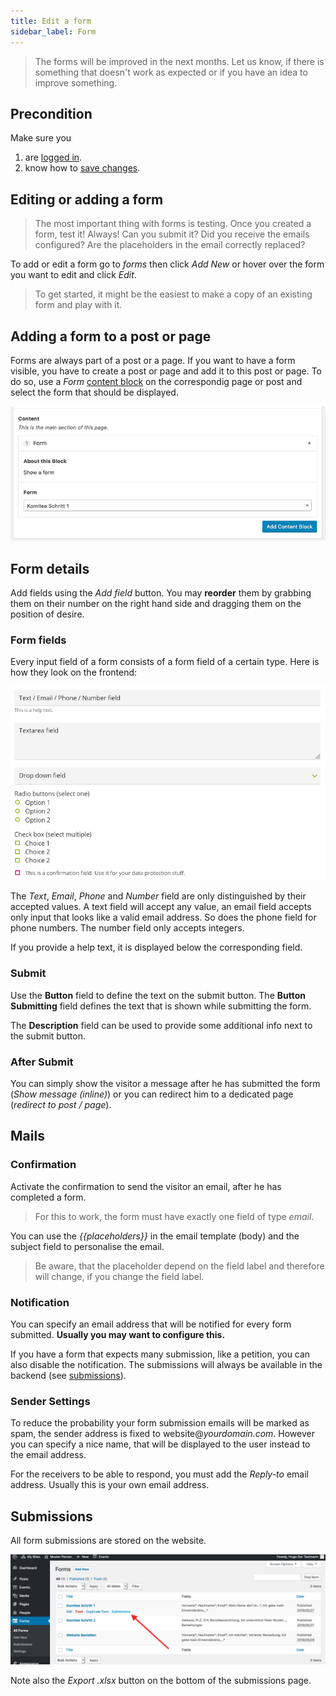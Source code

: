 ```yaml
---
title: Edit a form
sidebar_label: Form
---
```


> The forms will be improved in the next months. Let us know, if there is 
something that doesn't work as expected or if you have an idea to improve 
something. 

## Precondition

Make sure you
1. are [logged in](2-1-login.md).
1. know how to [save changes](2-2-front.md#saving-changes).

## Editing or adding a form

> The most important thing with forms is testing. Once you created a form, 
test it! Always! Can you submit it? Did you receive the emails configured? Are 
the placeholders in the email correctly replaced?

To add or edit a form go to _forms_ then click _Add New_ or hover over the form 
you want to edit and click _Edit_. 

> To get started, it might be the easiest to make a copy of an existing form 
and play with it.

## Adding a form to a post or page

Forms are always part of a post or a page. If you want to have a form 
visible, you have to create a post or page and add it to this post or page.
To do so, use a _Form_ [content block](2-3-page.md#content-blocks) on the 
correspondig page or post and select the form that should be displayed.

![Screenshot](assets/form-content-block.png)


## Form details

Add fields using the _Add field_ button. You may **reorder** them by grabbing 
them on their number on the right hand side and dragging them on the position 
of desire.


### Form fields

Every input field of a form consists of a form field of a certain type. Here 
is how they look on the frontend:

![Screenshot](assets/form-field-types.png)

The _Text_, _Email_, _Phone_ and _Number_ field are only distinguished by their 
accepted values. A text field will accept any value, an email field accepts 
only input that looks like a valid email address. So does the phone field for
phone numbers. The number field only accepts integers.

If you provide a help text, it is displayed below the corresponding field. 


### Submit

Use the **Button** field to define the text on the submit button. The 
**Button Submitting** field defines the text that is shown while submitting 
the form.

The **Description** field can be used to provide some additional info next to
the submit button.


### After Submit

You can simply show the visitor a message after he has submitted the form 
(_Show message (inline)_) or you can redirect him to a dedicated page 
(_redirect to post / page_).


## Mails

### Confirmation

Activate the confirmation to send the visitor an email, after he has 
completed a form.

> For this to work, the form must have exactly one field of type _email_.

You can use the _{{placeholders}}_ in the email template (body) and the subject 
field to personalise the email.

> Be aware, that the placeholder depend on the field label and therefore will
 change, if you change the field label. 

### Notification

You can specify an email address that will be notified for every form 
submitted. **Usually you may want to configure this.**

If you have a form that expects many submission, like a petition, you can 
also disable the notification. The submissions will always be available in 
the backend (see [submissions](#submissions)).

### Sender Settings

To reduce the probability your form submission emails will be marked as spam,
the sender address is fixed to website@_yourdomain.com_. However you can 
specify a nice name, that will be displayed to the user instead to the email 
address. 

For the receivers to be able to respond, you must add the _Reply-to_ 
email address. Usually this is your own email address.


## Submissions

All form submissions are stored on the website.

![Screenshot](assets/submissions.png)

Note also the _Export .xlsx_ button on the bottom of the submissions page.